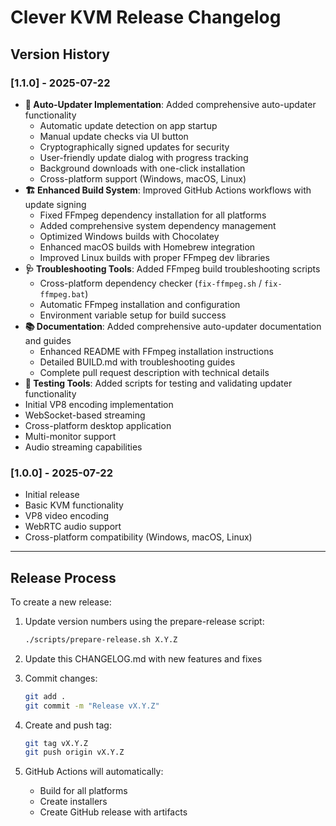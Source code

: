 # Clever KVM Release Changelog

## Version History

### [1.1.0] - 2025-07-22
- **🔄 Auto-Updater Implementation**: Added comprehensive auto-updater functionality
  - Automatic update detection on app startup
  - Manual update checks via UI button
  - Cryptographically signed updates for security
  - User-friendly update dialog with progress tracking
  - Background downloads with one-click installation
  - Cross-platform support (Windows, macOS, Linux)
- **🏗️ Enhanced Build System**: Improved GitHub Actions workflows with update signing
  - Fixed FFmpeg dependency installation for all platforms
  - Added comprehensive system dependency management
  - Optimized Windows builds with Chocolatey
  - Enhanced macOS builds with Homebrew integration
  - Improved Linux builds with proper FFmpeg dev libraries
- **🩺 Troubleshooting Tools**: Added FFmpeg build troubleshooting scripts
  - Cross-platform dependency checker (`fix-ffmpeg.sh` / `fix-ffmpeg.bat`)
  - Automatic FFmpeg installation and configuration
  - Environment variable setup for build success
- **📚 Documentation**: Added comprehensive auto-updater documentation and guides
  - Enhanced README with FFmpeg installation instructions
  - Detailed BUILD.md with troubleshooting guides
  - Complete pull request description with technical details
- **🧪 Testing Tools**: Added scripts for testing and validating updater functionality
- Initial VP8 encoding implementation
- WebSocket-based streaming
- Cross-platform desktop application
- Multi-monitor support
- Audio streaming capabilities

### [1.0.0] - 2025-07-22
- Initial release
- Basic KVM functionality
- VP8 video encoding
- WebRTC audio support
- Cross-platform compatibility (Windows, macOS, Linux)

---

## Release Process

To create a new release:

1. Update version numbers using the prepare-release script:
   ```bash
   ./scripts/prepare-release.sh X.Y.Z
   ```

2. Update this CHANGELOG.md with new features and fixes

3. Commit changes:
   ```bash
   git add .
   git commit -m "Release vX.Y.Z"
   ```

4. Create and push tag:
   ```bash
   git tag vX.Y.Z
   git push origin vX.Y.Z
   ```

5. GitHub Actions will automatically:
   - Build for all platforms
   - Create installers
   - Create GitHub release with artifacts
